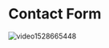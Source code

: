 <h1>Contact Form</h1>


![video1528665448](https://user-images.githubusercontent.com/67008179/156320721-64eb4520-5743-480d-9a7d-88793ebabfe2.gif)
